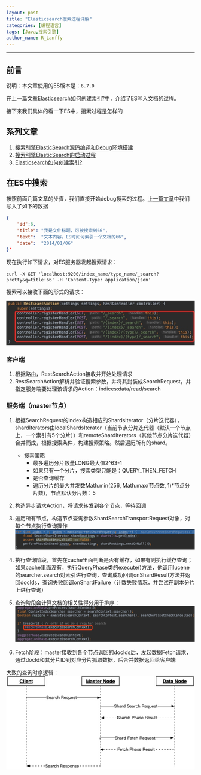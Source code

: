 ```yaml
---
layout: post
title: "Elasticsearch搜索过程详解"
categories: [编程语言]
tags: [Java,搜索引擎]
author_name: R_Lanffy
---
```

---

## 前言

说明：本文章使用的ES版本是：``6.7.0``

在上一篇文章[Elasticsearch如何创建索引?](https://lanffy.github.io/2019/04/16/How-Elasticsearch-Create-Index)中，介绍了ES写入文档的过程。

接下来我们具体的看一下ES中，搜索过程是怎样的

## 系列文章

1. [搜索引擎ElasticSearch源码编译和Debug环境搭建](https://lanffy.github.io/2019/04/08/Elasticsearch-Compile-Source-And-Debug)
2. [搜索引擎ElasticSearch的启动过程](https://lanffy.github.io/2019/04/09/ElasticSearch-Start-Up-Process)
3. [Elasticsearch如何创建索引?](https://lanffy.github.io/2019/04/16/How-Elasticsearch-Create-Index)

## 在ES中搜索

按照前面几篇文章的步骤，我们直接开始debug搜索的过程。[上一篇文章](https://lanffy.github.io/2019/04/16/How-Elasticsearch-Create-Index)中我们写入了如下的数据

```json
{
    "id":6,
    "title": "我是文件标题，可被搜索到66",
    "text":  "文本内容，ES时如何索引一个文档的66",
    "date":  "2014/01/06"
}'
```

现在执行如下请求，对ES服务器发起搜索请求：

```
curl -X GET 'localhost:9200/index_name/type_name/_search?pretty&q=title:66' -H 'Content-Type: application/json'
```

搜索可以接收下面的形式的请求：

![](/images/posts/2019/15566054814970.jpg)

### 客户端

1. 根据路由，RestSearchAction接收并开始处理请求
2. RestSearchAction解析并验证搜索参数，并将其封装成SearchRequest，并指定服务端要处理该请求的Action：indices:data/read/search

### 服务端（master节点）

1. 根据SearchRequest的index构造相应的ShardsIterator（分片迭代器），shardIterators由localShardsIterator（当前节点分片迭代器（默认一个节点上，一个索引有5个分片））和remoteShardIterators（其他节点分片迭代器）合并而成，根据搜索条件，构建搜索策略。然后遍历所有的shard。
    * 搜索策略
        * 最多遍历分片数量LONG最大值2^63-1
        * 如果只有一个分片，搜索类型只能是：QUERY_THEN_FETCH
        * 是否查询缓存
        * 遍历分片的最大并发数Math.min(256, Math.max(节点数, 1)*节点分片数)，节点默认分片数：5
2. 构造异步请求Action，将请求转发到各个节点，等待回调
3. 遍历所有节点，构造节点查询参数ShardSearchTransportRequest对象，对每个节点执行查询操作![-w684](/images/posts/2019/15567816100659.jpg)
4. 执行查询阶段，首先在cache里面判断是否有缓存，如果有则执行缓存查询；如果cache里面没有，执行QueryPhase类的execute()方法，他调用lucene的searcher.search对索引进行查询，查询成功回调onShardResult方法并返回docIds，查询失败回调onShardFailure（计数失败情况，并尝试在副本分片上进行查询）
5. 查询阶段会计算文档的相关性得分用于排序：![-w682](media/15571297505800.jpg)

6. Fetch阶段：master接收到各个节点返回的docIds后，发起数据Fetch请求，通过docId和其分片ID到对应分片抓取数据，后合并数据返回给客户端


大致的查询时序逻辑：
![](/images/posts/2019/15567852337165.jpg)

